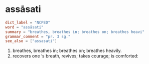# assāsati

``` toml
dict_label = "NCPED"
word = "assāsati"
summary = "breathes, breathes in; breathes on; breathes heavi"
grammar_comment = "pr. 3 sg."
see_also = ["assasati"]
```

1. breathes, breathes in; breathes on; breathes heavily.
2. recovers one ‘s breath, revives; takes courage; is comforted:

